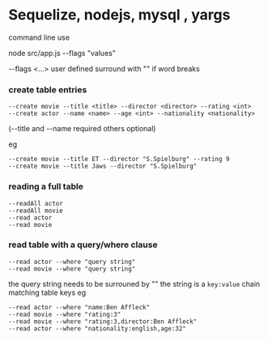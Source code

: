 # Sequelize, nodejs, mysql , yargs

command line use  

node src/app.js --flags "values"

--flags
<...> user defined surround with "" if word breaks


### create table entries
```
--create movie --title <title> --director <director> --rating <int>
--create actor --name <name> --age <int> --nationality <nationality>
```
(--title and --name required others optional)

eg
```
--create movie --title ET --director "S.Spielburg" --rating 9
--create movie --title Jaws --director "S.Spielburg" 
```
  
  
  ### reading a full table
  ```
  --readAll actor
  --readAll movie
  --read actor
  --read movie
  ```
  
  ### read table with a query/where clause
  ```
  --read actor --where "query string"
  --read movie --where "query string"
  ```
  the query string needs to be surrouned by ""
  the string is a ```key:value``` chain matching table keys
  eg
  ```
  --read actor --where "name:Ben Affleck"
  --read movie --where "rating:3"
  --read movie --where "rating:3,director:Ben Affleck"
  --read actor --where "nationality:english,age:32"
  ```


